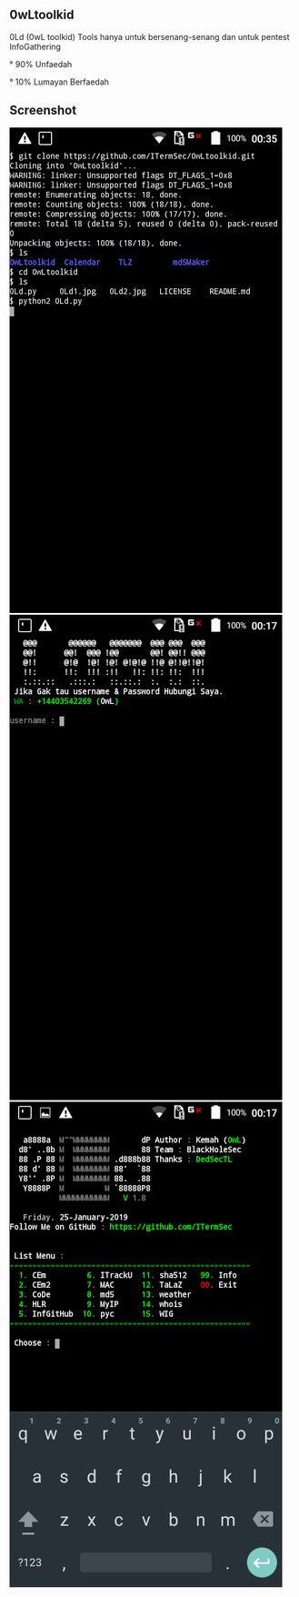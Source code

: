 ## 0wLtoolkid
0Ld (0wL toolkid) Tools hanya untuk bersenang-senang dan untuk pentest InfoGathering

° 90% Unfaedah

° 10% Lumayan Berfaedah
## Screenshot
<img src="0Ld0.1.jpg"/>
<img src="0Ld1.jpg"/>
<img src="0Ld2.jpg"/>

